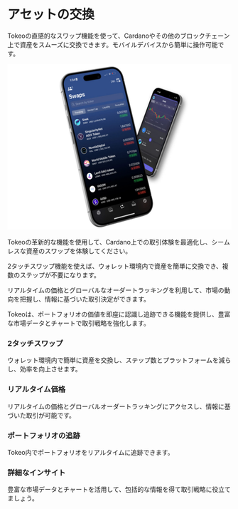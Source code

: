 # **アセットの交換**

Tokeoの直感的なスワップ機能を使って、Cardanoやその他のブロックチェーン上で資産をスムーズに交換できます。モバイルデバイスから簡単に操作可能です。

![](./images/2.jpg)

Tokeoの革新的な機能を使用して、Cardano上での取引体験を最適化し、シームレスな資産のスワップを体験してください。

2タッチスワップ機能を使えば、ウォレット環境内で資産を簡単に交換でき、複数のステップが不要になります。

リアルタイムの価格とグローバルなオーダートラッキングを利用して、市場の動向を把握し、情報に基づいた取引決定ができます。

Tokeoは、ポートフォリオの価値を即座に認識し追跡できる機能を提供し、豊富な市場データとチャートで取引戦略を強化します。

### **2タッチスワップ**

ウォレット環境内で簡単に資産を交換し、ステップ数とプラットフォームを減らし、効率を向上させます。

### **リアルタイム価格**

リアルタイムの価格とグローバルオーダートラッキングにアクセスし、情報に基づいた取引が可能です。

### **ポートフォリオの追跡**

Tokeo内でポートフォリオをリアルタイムに追跡できます。

### **詳細なインサイト**

豊富な市場データとチャートを活用して、包括的な情報を得て取引戦略に役立てましょう。
